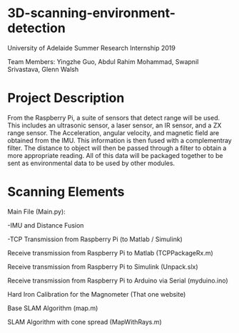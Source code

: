 # 3D-scanning-environment-detection
University of Adelaide Summer Research Internship 2019

Team Members: Yingzhe Guo, Abdul Rahim Mohammad, Swapnil Srivastava, Glenn Walsh

# Project Description
From the Raspberry Pi, a suite of sensors that detect range will be used. This
includes an ultrasonic sensor, a laser sensor, an IR sensor, and a ZX range sensor. The Acceleration, angular
velocity, and magnetic field are obtained from the IMU. This information is then fused with a complementray filter. The distance to object will then be passed through a filter to obtain a more appropriate reading. All of this data will be packaged together to be sent as environmental data to be used by other modules.

# Scanning Elements
Main File (Main.py):

-IMU and Distance Fusion

-TCP Transmission from Raspberry Pi (to Matlab / Simulink)

Receive transmission from Raspberry Pi to Matlab  (TCPPackageRx.m)

Receive transmission from Raspberry Pi to Simulink (Unpack.slx)

Receive transmission from Raspberry Pi to Arduino via Serial (myduino.ino)

Hard Iron Calibration for the Magnometer (That one website)

Base SLAM Algorithm (map.m)

SLAM Algorithm with cone spread (MapWithRays.m)
